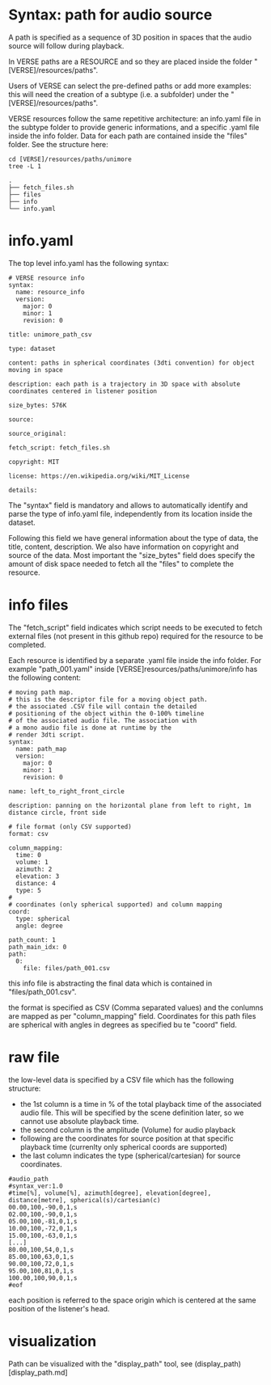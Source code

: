 # Syntax: path for audio source
A path is specified as a sequence of 3D position in spaces that the audio source will follow during playback.

In VERSE paths are a RESOURCE and so they are placed inside the folder "[VERSE]/resources/paths".

Users of VERSE can select the pre-defined paths or add more examples: this will need the creation of a subtype (i.e. a subfolder) under the "[VERSE]/resources/paths".

VERSE resources follow the same repetitive architecture: an info.yaml file in the subtype folder to provide generic informations, and a specific .yaml file inside the info folder. Data for each path are contained inside the "files" folder. See the structure here:

```
cd [VERSE]/resources/paths/unimore
tree -L 1

.
├── fetch_files.sh
├── files
├── info
└── info.yaml
```

# info.yaml
The top level info.yaml has the following syntax:

```
# VERSE resource info                  
syntax:
  name: resource_info
  version:
    major: 0
    minor: 1
    revision: 0

title: unimore_path_csv

type: dataset

content: paths in spherical coordinates (3dti convention) for object moving in space

description: each path is a trajectory in 3D space with absolute coordinates centered in listener position

size_bytes: 576K

source:

source_original:

fetch_script: fetch_files.sh

copyright: MIT

license: https://en.wikipedia.org/wiki/MIT_License

details: 

```

The "syntax" field is mandatory and allows to automatically identify and parse the type of info.yaml file, independently from its location inside the dataset.

Following this field we have general information about the type of data, the title, content, description. We also have information on copyright and source of the data. Most important the "size_bytes" field does specify the amount of disk space needed to fetch all the "files" to complete the resource.

# info files
The "fetch_script" field indicates which script needs to be executed to fetch external files (not present in this github repo) required for the resource to be completed.

Each resource is identified by a separate .yaml file inside the info folder. For example "path_001.yaml" inside [VERSE]resources/paths/unimore/info has the following content:

```
# moving path map.
# this is the descriptor file for a moving object path.
# the associated .CSV file will contain the detailed
# positioning of the object within the 0-100% timeline
# of the associated audio file. The association with
# a mono audio file is done at runtime by the 
# render 3dti script.
syntax:
  name: path_map
  version:
    major: 0
    minor: 1
    revision: 0

name: left_to_right_front_circle

description: panning on the horizontal plane from left to right, 1m distance circle, front side

# file format (only CSV supported)
format: csv

column_mapping:
  time: 0
  volume: 1
  azimuth: 2
  elevation: 3
  distance: 4
  type: 5
#
# coordinates (only spherical supported) and column mapping
coord:
  type: spherical
  angle: degree

path_count: 1
path_main_idx: 0
path:
  0:
    file: files/path_001.csv
```

this info file is abstracting the final data which is contained in "files/path_001.csv".

the format is specified as CSV (Comma separated values) and the conlumns are mapped as per "column_mapping" field. Coordinates for this path files are spherical with angles in degrees as specified bu te "coord" field.

# raw file
the low-level data is specified by a CSV file which has the following structure:

- the 1st column is a time in % of the total playback time of the associated audio file. This will be specified by the scene definition later, so we cannot use absolute playback time.
- the second column is the amplitude (Volume) for audio playback
- following are the coordinates for source position at that specific playback time (currenlty only spherical coords are supported)
- the last column indicates the type (spherical/cartesian) for source coordinates.
  
```
#audio_path
#syntax_ver:1.0
#time[%], volume[%], azimuth[degree], elevation[degree], distance[metre], spherical(s)/cartesian(c)
00.00,100,-90,0,1,s
02.00,100,-90,0,1,s
05.00,100,-81,0,1,s
10.00,100,-72,0,1,s
15.00,100,-63,0,1,s
[...]
80.00,100,54,0,1,s
85.00,100,63,0,1,s
90.00,100,72,0,1,s
95.00,100,81,0,1,s
100.00,100,90,0,1,s
#eof
```

each position is referred to the space origin which is centered at the same position of the listener's head.

# visualization
Path can be visualized with the "display_path" tool, see (display_path)[display_path.md]
